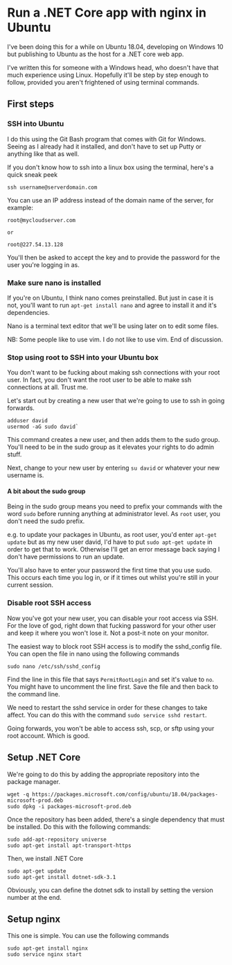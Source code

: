 # Run a .NET Core app with nginx in Ubuntu
I've been doing this for a while on Ubuntu 18.04, developing on Windows 10 but publishing to Ubuntu as the host for a .NET core web app.

I've written this for someone with a Windows head, who doesn't have that much experience using Linux. Hopefully it'll be step by step enough to follow, provided you aren't frightened of using terminal commands.

## First steps

### SSH into Ubuntu
I do this using the Git Bash program that comes with Git for Windows. Seeing as I already had it installed, and don't have to set up Putty or anything like that as well.

If you don't know how to ssh into a linux box using the terminal, here's a quick sneak peek

```
ssh username@serverdomain.com
```
You can use an IP address instead of the domain name of the server, for example:
```
root@mycloudserver.com

or

root@227.54.13.128
```

You'll then be asked to accept the key and to provide the password for the user you're logging in as.

### Make sure nano is installed
If you're on Ubuntu, I think nano comes preinstalled. But just in case it is not, you'll want to run `apt-get install nano` and agree to install it and it's dependencies.

Nano is a terminal text editor that we'll be using later on to edit some files.

NB: Some people like to use vim. I do not like to use vim. End of discussion.

### Stop using root to SSH into your Ubuntu box
You don't want to be fucking about making ssh connections with your root user. In fact, you don't want the root user to be able to make ssh connections at all. Trust me.

Let's start out by creating a new user that we're going to use to ssh in going forwards.

```
adduser david
usermod -aG sudo david`
```
This command creates a new user, and then adds them to the sudo group. You'll need to be in the sudo group as it elevates your rights to do admin stuff.

Next, change to your new user by entering `su david` or whatever your new username is.

#### A bit about the sudo group
Being in the sudo group means you need to prefix your commands with the word `sudo` before running anything at administrator level. As `root` user, you don't need the sudo prefix.

e.g. to update your packages in Ubuntu, as root user, you'd enter
`apt-get update` but as my new user david, I'd have to put `sudo apt-get update` in order to get that to work. Otherwise I'll get an error message back saying I don't have permissions to run an update.

You'll also have to enter your password the first time that you use sudo. This occurs each time you log in, or if it times out whilst you're still in your current session.

### Disable root SSH access
Now you've got your new user, you can disable your root access via SSH. For the love of god, right down that fucking password for your other user and keep it where you won't lose it. Not a post-it note on your monitor.

The easiest way to block root SSH access is to modify the sshd_config file. You can open the file in nano using the following commands

```
sudo nano /etc/ssh/sshd_config
```
Find the line in this file that says `PermitRootLogin` and set it's value to `no`. You might have to uncomment the line first. Save the file and then back to the command line.

We need to restart the sshd service in order for these changes to take affect. You can do this with the command `sudo service sshd restart`.

Going forwards, you won't be able to access ssh, scp, or sftp using your root account. Which is good.

## Setup .NET Core
We're going to do this by adding the appropriate repository into the package manager.
```
wget -q https://packages.microsoft.com/config/ubuntu/18.04/packages-microsoft-prod.deb
sudo dpkg -i packages-microsoft-prod.deb
```
Once the repository has been added, there's a single dependency that must be installed. Do this with the following commands:
```
sudo add-apt-repository universe
sudo apt-get install apt-transport-https
```
Then, we install .NET Core
```
sudo apt-get update
sudo apt-get install dotnet-sdk-3.1
```
Obviously, you can define the dotnet sdk to install by setting the version number at the end.

## Setup nginx
This one is simple. You can use the following commands
```
sudo apt-get install nginx
sudo service nginx start
```
